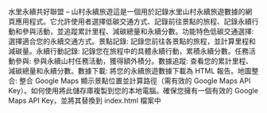 水里永續共好聯盟 – 山村永續旅遊這是一個用於記錄水里山村永續旅遊數據的網頁應用程式。它允許使用者選擇低碳交通方式、記錄前往景點的旅程、記錄永續行動和參與活動，並追蹤累計里程、減碳總量和永續分數。功能特色低碳交通選擇: 選擇適合您的永續交通方式。景點記錄: 記錄您前往各景點的旅程，並計算里程和減碳量。永續行動記錄: 記錄您在旅程中的具體永續行動，累積永續分數。任務活動參與: 參與永續山村任務活動，獲得額外積分。數據追蹤: 查看您的累計里程、減碳總量和永續分數。數據下載: 將您的永續旅遊數據下載為 HTML 報告。地圖整合: 整合 Google Maps 顯示景點位置並計算路徑（需有效的 Google Maps API Key）。如何使用將此儲存庫複製到您的本地電腦。確保您擁有一個有效的 Google Maps API Key，並將其替換到 index.html 檔案中 <script> 標籤的 key 參數中。在網頁瀏覽器中開啟 index.html 檔案。在首頁選擇您的低碳交通方式。進入任務頁面，在地圖或景點列表中選擇起點和終點，計算旅程數據。記錄您的永續行動和參與活動。您可以隨時在首頁查看您的累計數據，並下載報告。檔案結構index.html: 網頁的結構。style.css: 網頁的樣式。script.js: 網頁的 JavaScript 邏輯。README.md: 本說明檔案。貢獻如果您想為此專案做出貢獻，歡迎提交 Pull Request。授權[請在此填寫您的授權資訊，例如 MIT License]聯絡方式如果您有任何問題或建議，請透過 [請在此填寫您的聯絡方式] 與我們聯繫。

